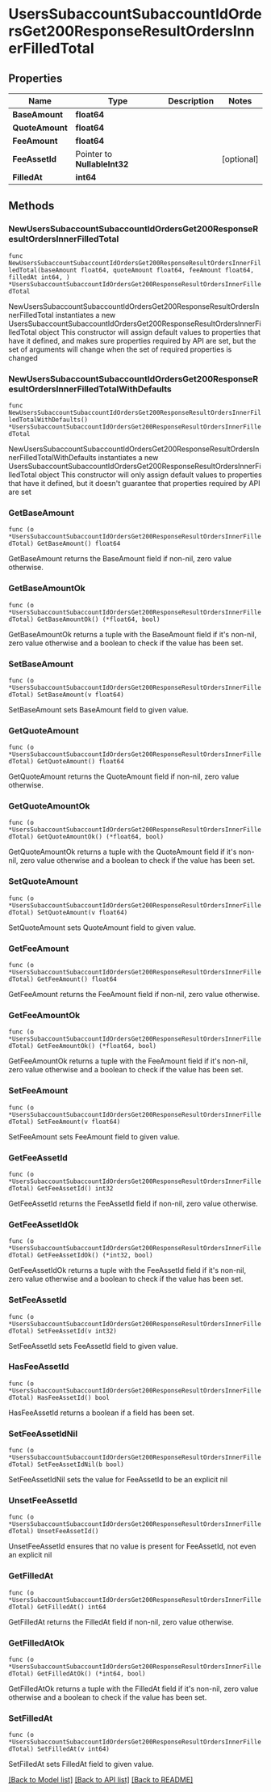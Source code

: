 # UsersSubaccountSubaccountIdOrdersGet200ResponseResultOrdersInnerFilledTotal

## Properties

Name | Type | Description | Notes
------------ | ------------- | ------------- | -------------
**BaseAmount** | **float64** |  | 
**QuoteAmount** | **float64** |  | 
**FeeAmount** | **float64** |  | 
**FeeAssetId** | Pointer to **NullableInt32** |  | [optional] 
**FilledAt** | **int64** |  | 

## Methods

### NewUsersSubaccountSubaccountIdOrdersGet200ResponseResultOrdersInnerFilledTotal

`func NewUsersSubaccountSubaccountIdOrdersGet200ResponseResultOrdersInnerFilledTotal(baseAmount float64, quoteAmount float64, feeAmount float64, filledAt int64, ) *UsersSubaccountSubaccountIdOrdersGet200ResponseResultOrdersInnerFilledTotal`

NewUsersSubaccountSubaccountIdOrdersGet200ResponseResultOrdersInnerFilledTotal instantiates a new UsersSubaccountSubaccountIdOrdersGet200ResponseResultOrdersInnerFilledTotal object
This constructor will assign default values to properties that have it defined,
and makes sure properties required by API are set, but the set of arguments
will change when the set of required properties is changed

### NewUsersSubaccountSubaccountIdOrdersGet200ResponseResultOrdersInnerFilledTotalWithDefaults

`func NewUsersSubaccountSubaccountIdOrdersGet200ResponseResultOrdersInnerFilledTotalWithDefaults() *UsersSubaccountSubaccountIdOrdersGet200ResponseResultOrdersInnerFilledTotal`

NewUsersSubaccountSubaccountIdOrdersGet200ResponseResultOrdersInnerFilledTotalWithDefaults instantiates a new UsersSubaccountSubaccountIdOrdersGet200ResponseResultOrdersInnerFilledTotal object
This constructor will only assign default values to properties that have it defined,
but it doesn't guarantee that properties required by API are set

### GetBaseAmount

`func (o *UsersSubaccountSubaccountIdOrdersGet200ResponseResultOrdersInnerFilledTotal) GetBaseAmount() float64`

GetBaseAmount returns the BaseAmount field if non-nil, zero value otherwise.

### GetBaseAmountOk

`func (o *UsersSubaccountSubaccountIdOrdersGet200ResponseResultOrdersInnerFilledTotal) GetBaseAmountOk() (*float64, bool)`

GetBaseAmountOk returns a tuple with the BaseAmount field if it's non-nil, zero value otherwise
and a boolean to check if the value has been set.

### SetBaseAmount

`func (o *UsersSubaccountSubaccountIdOrdersGet200ResponseResultOrdersInnerFilledTotal) SetBaseAmount(v float64)`

SetBaseAmount sets BaseAmount field to given value.


### GetQuoteAmount

`func (o *UsersSubaccountSubaccountIdOrdersGet200ResponseResultOrdersInnerFilledTotal) GetQuoteAmount() float64`

GetQuoteAmount returns the QuoteAmount field if non-nil, zero value otherwise.

### GetQuoteAmountOk

`func (o *UsersSubaccountSubaccountIdOrdersGet200ResponseResultOrdersInnerFilledTotal) GetQuoteAmountOk() (*float64, bool)`

GetQuoteAmountOk returns a tuple with the QuoteAmount field if it's non-nil, zero value otherwise
and a boolean to check if the value has been set.

### SetQuoteAmount

`func (o *UsersSubaccountSubaccountIdOrdersGet200ResponseResultOrdersInnerFilledTotal) SetQuoteAmount(v float64)`

SetQuoteAmount sets QuoteAmount field to given value.


### GetFeeAmount

`func (o *UsersSubaccountSubaccountIdOrdersGet200ResponseResultOrdersInnerFilledTotal) GetFeeAmount() float64`

GetFeeAmount returns the FeeAmount field if non-nil, zero value otherwise.

### GetFeeAmountOk

`func (o *UsersSubaccountSubaccountIdOrdersGet200ResponseResultOrdersInnerFilledTotal) GetFeeAmountOk() (*float64, bool)`

GetFeeAmountOk returns a tuple with the FeeAmount field if it's non-nil, zero value otherwise
and a boolean to check if the value has been set.

### SetFeeAmount

`func (o *UsersSubaccountSubaccountIdOrdersGet200ResponseResultOrdersInnerFilledTotal) SetFeeAmount(v float64)`

SetFeeAmount sets FeeAmount field to given value.


### GetFeeAssetId

`func (o *UsersSubaccountSubaccountIdOrdersGet200ResponseResultOrdersInnerFilledTotal) GetFeeAssetId() int32`

GetFeeAssetId returns the FeeAssetId field if non-nil, zero value otherwise.

### GetFeeAssetIdOk

`func (o *UsersSubaccountSubaccountIdOrdersGet200ResponseResultOrdersInnerFilledTotal) GetFeeAssetIdOk() (*int32, bool)`

GetFeeAssetIdOk returns a tuple with the FeeAssetId field if it's non-nil, zero value otherwise
and a boolean to check if the value has been set.

### SetFeeAssetId

`func (o *UsersSubaccountSubaccountIdOrdersGet200ResponseResultOrdersInnerFilledTotal) SetFeeAssetId(v int32)`

SetFeeAssetId sets FeeAssetId field to given value.

### HasFeeAssetId

`func (o *UsersSubaccountSubaccountIdOrdersGet200ResponseResultOrdersInnerFilledTotal) HasFeeAssetId() bool`

HasFeeAssetId returns a boolean if a field has been set.

### SetFeeAssetIdNil

`func (o *UsersSubaccountSubaccountIdOrdersGet200ResponseResultOrdersInnerFilledTotal) SetFeeAssetIdNil(b bool)`

 SetFeeAssetIdNil sets the value for FeeAssetId to be an explicit nil

### UnsetFeeAssetId
`func (o *UsersSubaccountSubaccountIdOrdersGet200ResponseResultOrdersInnerFilledTotal) UnsetFeeAssetId()`

UnsetFeeAssetId ensures that no value is present for FeeAssetId, not even an explicit nil
### GetFilledAt

`func (o *UsersSubaccountSubaccountIdOrdersGet200ResponseResultOrdersInnerFilledTotal) GetFilledAt() int64`

GetFilledAt returns the FilledAt field if non-nil, zero value otherwise.

### GetFilledAtOk

`func (o *UsersSubaccountSubaccountIdOrdersGet200ResponseResultOrdersInnerFilledTotal) GetFilledAtOk() (*int64, bool)`

GetFilledAtOk returns a tuple with the FilledAt field if it's non-nil, zero value otherwise
and a boolean to check if the value has been set.

### SetFilledAt

`func (o *UsersSubaccountSubaccountIdOrdersGet200ResponseResultOrdersInnerFilledTotal) SetFilledAt(v int64)`

SetFilledAt sets FilledAt field to given value.



[[Back to Model list]](../README.md#documentation-for-models) [[Back to API list]](../README.md#documentation-for-api-endpoints) [[Back to README]](../README.md)


